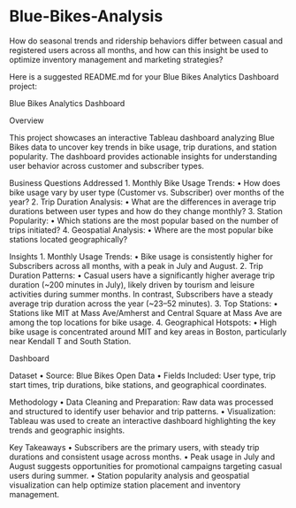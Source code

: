 # Blue-Bikes-Analysis
How do seasonal trends and ridership behaviors differ between casual and registered users across all months, and how can this insight be used to optimize inventory management and marketing strategies?

Here is a suggested README.md for your Blue Bikes Analytics Dashboard project:

Blue Bikes Analytics Dashboard

Overview

This project showcases an interactive Tableau dashboard analyzing Blue Bikes data to uncover key trends in bike usage, trip durations, and station popularity. The dashboard provides actionable insights for understanding user behavior across customer and subscriber types.

Business Questions Addressed
	1.	Monthly Bike Usage Trends:
	•	How does bike usage vary by user type (Customer vs. Subscriber) over months of the year?
	2.	Trip Duration Analysis:
	•	What are the differences in average trip durations between user types and how do they change monthly?
	3.	Station Popularity:
	•	Which stations are the most popular based on the number of trips initiated?
	4.	Geospatial Analysis:
	•	Where are the most popular bike stations located geographically?

Insights
	1.	Monthly Usage Trends:
	•	Bike usage is consistently higher for Subscribers across all months, with a peak in July and August.
	2.	Trip Duration Patterns:
	•	Casual users have a significantly higher average trip duration (~200 minutes in July), likely driven by tourism and leisure activities during summer months. In contrast, Subscribers have a steady average trip duration across the year (~23–52 minutes).
	3.	Top Stations:
	•	Stations like MIT at Mass Ave/Amherst and Central Square at Mass Ave are among the top locations for bike usage.
	4.	Geographical Hotspots:
	•	High bike usage is concentrated around MIT and key areas in Boston, particularly near Kendall T and South Station.

Dashboard

Dataset
	•	Source: Blue Bikes Open Data
	•	Fields Included: User type, trip start times, trip durations, bike stations, and geographical coordinates.

Methodology
	•	Data Cleaning and Preparation: Raw data was processed and structured to identify user behavior and trip patterns.
	•	Visualization: Tableau was used to create an interactive dashboard highlighting the key trends and geographic insights.

Key Takeaways
	•	Subscribers are the primary users, with steady trip durations and consistent usage across months.
	•	Peak usage in July and August suggests opportunities for promotional campaigns targeting casual users during summer.
	•	Station popularity analysis and geospatial visualization can help optimize station placement and inventory management.
